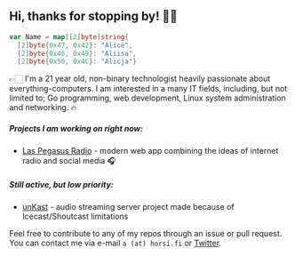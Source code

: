 ## Hi, thanks for stopping by! 👋🏻

```go
var Name = map[[2]byte]string{
  [2]byte{0x47, 0x42}: "Alice",
  [2]byte{0x46, 0x49}: "Aliisa",
  [2]byte{0x50, 0x4C}: "Alicja"}
```
👉🏻 I'm a 21 year old, non-binary technologist heavily passionate about everything-computers.
I am interested in a many IT fields, including, but not limited to; Go programming, web development, Linux system
administration and networking. 🔥

##### Projects I am working on *right now*:
- [Las Pegasus Radio](https://laspegas.us/) - modern web app combining the ideas of internet radio and social media 🎧

##### Still active, but low priority:
- [unKast](https://github.com/noskla/unkast) - audio streaming server project made because of Icecast/Shoutcast limitations

Feel free to contribute to any of my repos through an issue or pull request. You can contact me via e-mail ``a (at) horsi.fi`` or [Twitter](https://twitter.com/alistheponi).
